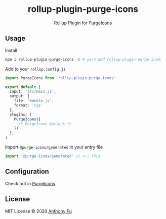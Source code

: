 <h1 align='center'>rollup-plugin-purge-icons</h1>

<p align='center'>Rollup Plugin for <a href="https://github.com/antfu/purge-icons" target="_blank">PurgeIcons</a></p>


## Usage

Install

```bash
npm i rollup-plugin-purge-icons -D # yarn add rollup-plugin-purge-icons -D
```

Add to your `rollup.config.js`

```ts
import PurgeIcons from 'rollup-plugin-purge-icons'

export default {
  input: 'src/main.js',
  output: {
    file: 'bundle.js',
    format: 'cjs'
  },
  plugins: [
    PurgeIcons({
      /* PurgeIcons Options */
    })
  ],
}
```

Import `@purge-icons/generated` in your entry file

```ts
import '@purge-icons/generated' // <-- This
```

## Configuration

Check out in [PurgeIcons](https://github.com/antfu/purge-icons#programmatic-api)

## License

MIT License © 2020 [Anthony Fu](https://github.com/antfu)
